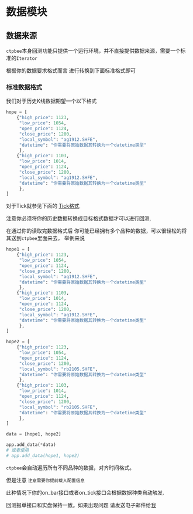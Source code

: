 # 数据模块

## 数据来源

`ctpbee`本身回测功能只提供一个运行环境，并不直接提供数据来源，需要一个标准的`Iterator`

根据你的数据要求格式而言 进行转换到下面标准格式即可

### 标准数据格式

我们对于历史K线数据期望一个以下格式

```python
hope = [
    {"high_price": 1123,
     "low_price": 1054,
     "open_price": 1124,
     "close_price": 1200,
     "local_symbol": "ag1912.SHFE",
     "datetime": "你需要将原始数据其转换为一个datetime类型"
     },
    {"high_price": 1103,
     "low_price": 1014,
     "open_price": 1124,
     "close_price": 1200,
     "local_symbol": "ag1912.SHFE",
     "datetime": "你需要将原始数据其转换为一个datetime类型"
     },
]
```

对于Tick就参见下面的 [Tick格式](https://github.com/ctpbee/ctpbee/blob/2fcc9841db5b22816fd136bcc6d6caebca167681/ctpbee/constant.py#L332)

注意你必须将你的历史数据转换成目标格式数据才可以进行回测,

在通过你的读取完数据格式后 你可能已经拥有多个品种的数据，可以很轻松的将其送到`ctpbee`里面来去， 举例来说

```python
hope1 = [
    {"high_price": 1123,
     "low_price": 1054,
     "open_price": 1124,
     "close_price": 1200,
     "local_symbol": "ag1912.SHFE",
     "datetime": "你需要将原始数据其转换为一个datetime类型"
     },
    {"high_price": 1103,
     "low_price": 1014,
     "open_price": 1124,
     "close_price": 1200,
     "local_symbol": "ag1912.SHFE",
     "datetime": "你需要将原始数据其转换为一个datetime类型"
     },
]

hope2 = [
    {"high_price": 1123,
     "low_price": 1054,
     "open_price": 1124,
     "close_price": 1200,
     "local_symbol": "rb2105.SHFE",
     "datetime": "你需要将原始数据其转换为一个datetime类型"
     },
    {"high_price": 1103,
     "low_price": 1014,
     "open_price": 1124,
     "close_price": 1200,
     "local_symbol": "rb2105.SHFE",
     "datetime": "你需要将原始数据其转换为一个datetime类型"
     },
]

data = [hope1, hope2]

app.add_data(*data)
# 或者使用 
# app.add_data(hope1, hope2)
```

`ctpbee`会自动遍历所有不同品种的数据，对齐时间格式。

但是注意 `注意需要你提前载入配置信息 `

此种情况下你的on_bar接口或者on_tick接口会根据数据种类自动触发.

回测报单接口和实盘保持一致。如果出现问题 请发送电子邮件给[我](somewheve@gmail.com)



